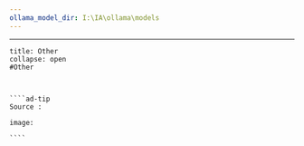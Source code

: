 ```yaml
---
ollama_model_dir: I:\IA\ollama\models
---
```


---
 
`````ad-seealso
title: Other
collapse: open
#Other 

 

````ad-tip
Source : 

image:  

````

`````
